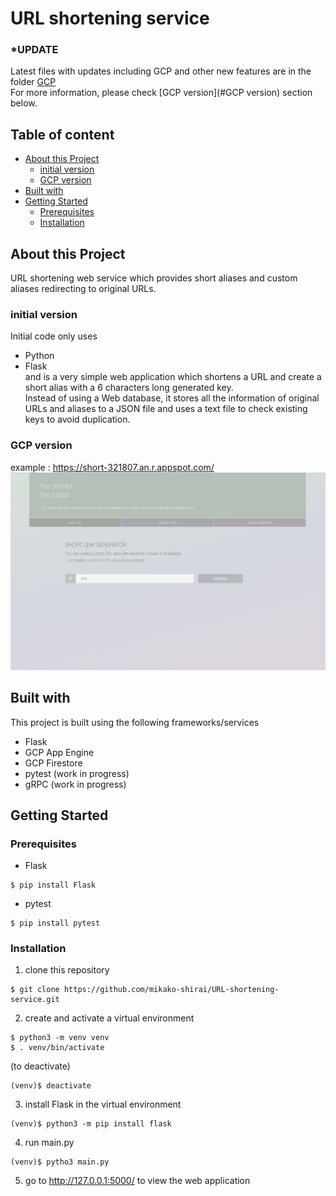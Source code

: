# URL shortening service

### *UPDATE  
Latest files with updates including GCP and other new features are in the folder [GCP](https://github.com/mikako-shirai/URL-shortening-service/tree/master/GCP "GCP")  
For more information, please check [GCP version](#GCP version) section below.

## Table of content
- [About this Project](#About-this-Project)  
    - [initial version](#initial-version)  
    - [GCP version](#GCP-version)  
- [Built with](#Built-with)  
- [Getting Started](#Getting-Started)  
    - [Prerequisites](#Prerequisites)  
    - [Installation](#Installation)  

## About this Project  
URL shortening web service which provides short aliases and custom aliases redirecting to original URLs.  

### initial version  
Initial code only uses  
- Python  
- Flask  
and is a very simple web application which shortens a URL and create a short alias with a 6 characters long generated key.  
Instead of using a Web database, it stores all the information of original URLs and aliases to a JSON file and uses a text file to check existing keys to avoid duplication.  

### GCP version  
example : https://short-321807.an.r.appspot.com/  
![example](https://github.com/mikako-shirai/dump/blob/main/URL-shortening-service/Screen%20Shot%202021-09-03%20at%200.46.22.png)

## Built with  
This project is built using the following frameworks/services  
- Flask  
- GCP App Engine  
- GCP Firestore  
- pytest (work in progress)  
- gRPC (work in progress)  

## Getting Started  
### Prerequisites  
- Flask  
```
$ pip install Flask
```  
- pytest  
```
$ pip install pytest
```  
  
### Installation  
1. clone this repository  
```
$ git clone https://github.com/mikako-shirai/URL-shortening-service.git
```  
2. create and activate a virtual environment  
```
$ python3 -m venv venv
$ . venv/bin/activate
```  
(to deactivate)  
```
(venv)$ deactivate
```  
3. install Flask in the virtual environment  
```
(venv)$ python3 -m pip install flask
```  
4. run main.py  
```
(venv)$ pytho3 main.py
```  
5. go to http://127.0.0.1:5000/ to view the web application  
